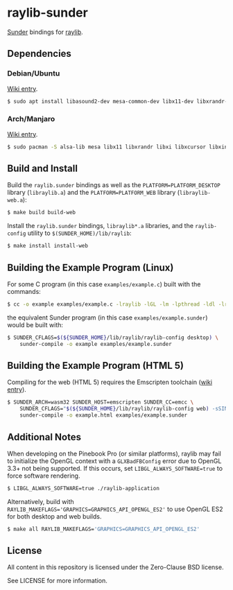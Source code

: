 # raylib-sunder

[Sunder](https://github.com/ashn-dot-dev/sunder) bindings for [raylib](https://github.com/raysan5/raylib).

## Dependencies
### Debian/Ubuntu

[Wiki entry](https://github.com/raysan5/raylib/wiki/Working-on-GNU-Linux#ubuntu).

```sh
$ sudo apt install libasound2-dev mesa-common-dev libx11-dev libxrandr-dev libxi-dev xorg-dev libgl1-mesa-dev libglu1-mesa-dev
```

### Arch/Manjaro
[Wiki entry](https://github.com/raysan5/raylib/wiki/Working-on-GNU-Linux#arch-linux).

```sh
$ sudo pacman -S alsa-lib mesa libx11 libxrandr libxi libxcursor libxinerama
```

## Build and Install
Build the `raylib.sunder` bindings as well as the `PLATFORM=PLATFORM_DESKTOP`
library (`libraylib.a`) and the `PLATFORM=PLATFORM_WEB` library
(`libraylib-web.a`):

```sh
$ make build build-web
```

Install the `raylib.sunder` bindings, `libraylib*.a` libraries, and the
`raylib-config` utility to `$(SUNDER_HOME)/lib/raylib`:

```sh
$ make install install-web
```

## Building the Example Program (Linux)
For some C program (in this case `examples/example.c`) built with the commands:

```sh
$ cc -o example examples/example.c -lraylib -lGL -lm -lpthread -ldl -lrt -lX11
```

the equivalent Sunder program (in this case `examples/example.sunder`) would be built with:

```sh
$ SUNDER_CFLAGS=$(${SUNDER_HOME}/lib/raylib/raylib-config desktop) \
    sunder-compile -o example examples/example.sunder
```

## Building the Example Program (HTML 5)
Compiling for the web (HTML 5) requires the Emscripten toolchain
([wiki entry](https://github.com/raysan5/raylib/wiki/Working-for-Web-(HTML5))).

```sh
$ SUNDER_ARCH=wasm32 SUNDER_HOST=emscripten SUNDER_CC=emcc \
    SUNDER_CFLAGS="$(${SUNDER_HOME}/lib/raylib/raylib-config web) -sSINGLE_FILE=1 --shell-file emscripten-shell.html" \
    sunder-compile -o example.html examples/example.sunder
```

## Additional Notes
When developing on the Pinebook Pro (or similar platforms), raylib may fail to
initialize the OpenGL context with a `GLXBadFBConfig` error due to OpenGL 3.3+
not being supported. If this occurs, set `LIBGL_ALWAYS_SOFTWARE=true` to force
software rendering.

```sh
$ LIBGL_ALWAYS_SOFTWARE=true ./raylib-application
```

Alternatively, build with `RAYLIB_MAKEFLAGS='GRAPHICS=GRAPHICS_API_OPENGL_ES2'`
to use OpenGL ES2 for both desktop and web builds.

```sh
$ make all RAYLIB_MAKEFLAGS='GRAPHICS=GRAPHICS_API_OPENGL_ES2'
```

## License
All content in this repository is licensed under the Zero-Clause BSD license.

See LICENSE for more information.
